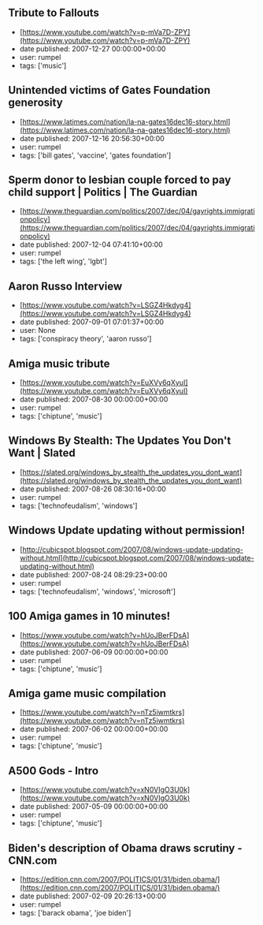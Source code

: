 ## Tribute to Fallouts
 - [https://www.youtube.com/watch?v=p-mVa7D-ZPY](https://www.youtube.com/watch?v=p-mVa7D-ZPY)
 - date published: 2007-12-27 00:00:00+00:00
 - user: rumpel
 - tags: ['music']

## Unintended victims of Gates Foundation generosity
 - [https://www.latimes.com/nation/la-na-gates16dec16-story.html](https://www.latimes.com/nation/la-na-gates16dec16-story.html)
 - date published: 2007-12-16 20:56:30+00:00
 - user: rumpel
 - tags: ['bill gates', 'vaccine', 'gates foundation']

## Sperm donor to lesbian couple forced to pay child support | Politics | The Guardian
 - [https://www.theguardian.com/politics/2007/dec/04/gayrights.immigrationpolicy](https://www.theguardian.com/politics/2007/dec/04/gayrights.immigrationpolicy)
 - date published: 2007-12-04 07:41:10+00:00
 - user: rumpel
 - tags: ['the left wing', 'lgbt']

## Aaron Russo Interview
 - [https://www.youtube.com/watch?v=LSGZ4Hkdyg4](https://www.youtube.com/watch?v=LSGZ4Hkdyg4)
 - date published: 2007-09-01 07:01:37+00:00
 - user: None
 - tags: ['conspiracy theory', 'aaron russo']

## Amiga music tribute
 - [https://www.youtube.com/watch?v=EuXVy6qXyuI](https://www.youtube.com/watch?v=EuXVy6qXyuI)
 - date published: 2007-08-30 00:00:00+00:00
 - user: rumpel
 - tags: ['chiptune', 'music']

## Windows By Stealth: The Updates You Don't Want | Slated
 - [https://slated.org/windows_by_stealth_the_updates_you_dont_want](https://slated.org/windows_by_stealth_the_updates_you_dont_want)
 - date published: 2007-08-26 08:30:16+00:00
 - user: rumpel
 - tags: ['technofeudalism', 'windows']

## Windows Update updating without permission!
 - [http://cubicspot.blogspot.com/2007/08/windows-update-updating-without.html](http://cubicspot.blogspot.com/2007/08/windows-update-updating-without.html)
 - date published: 2007-08-24 08:29:23+00:00
 - user: rumpel
 - tags: ['technofeudalism', 'windows', 'microsoft']

## 100 Amiga games in 10 minutes!
 - [https://www.youtube.com/watch?v=hUoJBerFDsA](https://www.youtube.com/watch?v=hUoJBerFDsA)
 - date published: 2007-06-09 00:00:00+00:00
 - user: rumpel
 - tags: ['chiptune', 'music']

## Amiga game music compilation
 - [https://www.youtube.com/watch?v=nTz5iwmtkrs](https://www.youtube.com/watch?v=nTz5iwmtkrs)
 - date published: 2007-06-02 00:00:00+00:00
 - user: rumpel
 - tags: ['chiptune', 'music']

## A500 Gods - Intro
 - [https://www.youtube.com/watch?v=xN0VIgO3U0k](https://www.youtube.com/watch?v=xN0VIgO3U0k)
 - date published: 2007-05-09 00:00:00+00:00
 - user: rumpel
 - tags: ['chiptune', 'music']

## Biden's description of Obama draws scrutiny - CNN.com
 - [https://edition.cnn.com/2007/POLITICS/01/31/biden.obama/](https://edition.cnn.com/2007/POLITICS/01/31/biden.obama/)
 - date published: 2007-02-09 20:26:13+00:00
 - user: rumpel
 - tags: ['barack obama', 'joe biden']

